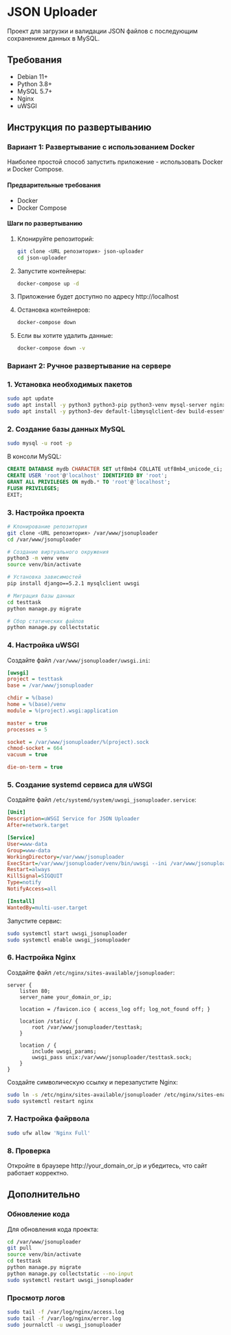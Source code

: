 # JSON Uploader

Проект для загрузки и валидации JSON файлов с последующим сохранением данных в MySQL.

## Требования

- Debian 11+
- Python 3.8+
- MySQL 5.7+
- Nginx
- uWSGI

## Инструкция по развертыванию

### Вариант 1: Развертывание с использованием Docker

Наиболее простой способ запустить приложение - использовать Docker и Docker Compose.

#### Предварительные требования

- Docker
- Docker Compose

#### Шаги по развертыванию

1. Клонируйте репозиторий:
   ```bash
   git clone <URL репозитория> json-uploader
   cd json-uploader
   ```

2. Запустите контейнеры:
   ```bash
   docker-compose up -d
   ```

3. Приложение будет доступно по адресу http://localhost

4. Остановка контейнеров:
   ```bash
   docker-compose down
   ```

5. Если вы хотите удалить данные:
   ```bash
   docker-compose down -v
   ```

### Вариант 2: Ручное развертывание на сервере

### 1. Установка необходимых пакетов

```bash
sudo apt update
sudo apt install -y python3 python3-pip python3-venv mysql-server nginx
sudo apt install -y python3-dev default-libmysqlclient-dev build-essential
```

### 2. Создание базы данных MySQL

```bash
sudo mysql -u root -p
```

В консоли MySQL:

```sql
CREATE DATABASE mydb CHARACTER SET utf8mb4 COLLATE utf8mb4_unicode_ci;
CREATE USER 'root'@'localhost' IDENTIFIED BY 'root';
GRANT ALL PRIVILEGES ON mydb.* TO 'root'@'localhost';
FLUSH PRIVILEGES;
EXIT;
```

### 3. Настройка проекта

```bash
# Клонирование репозитория
git clone <URL репозитория> /var/www/jsonuploader
cd /var/www/jsonuploader

# Создание виртуального окружения
python3 -m venv venv
source venv/bin/activate

# Установка зависимостей
pip install django==5.2.1 mysqlclient uwsgi

# Миграция базы данных
cd testtask
python manage.py migrate

# Сбор статических файлов
python manage.py collectstatic
```

### 4. Настройка uWSGI

Создайте файл `/var/www/jsonuploader/uwsgi.ini`:

```ini
[uwsgi]
project = testtask
base = /var/www/jsonuploader

chdir = %(base)
home = %(base)/venv
module = %(project).wsgi:application

master = true
processes = 5

socket = /var/www/jsonuploader/%(project).sock
chmod-socket = 664
vacuum = true

die-on-term = true
```

### 5. Создание systemd сервиса для uWSGI

Создайте файл `/etc/systemd/system/uwsgi_jsonuploader.service`:

```ini
[Unit]
Description=uWSGI Service for JSON Uploader
After=network.target

[Service]
User=www-data
Group=www-data
WorkingDirectory=/var/www/jsonuploader
ExecStart=/var/www/jsonuploader/venv/bin/uwsgi --ini /var/www/jsonuploader/uwsgi.ini
Restart=always
KillSignal=SIGQUIT
Type=notify
NotifyAccess=all

[Install]
WantedBy=multi-user.target
```

Запустите сервис:

```bash
sudo systemctl start uwsgi_jsonuploader
sudo systemctl enable uwsgi_jsonuploader
```

### 6. Настройка Nginx

Создайте файл `/etc/nginx/sites-available/jsonuploader`:

```nginx
server {
    listen 80;
    server_name your_domain_or_ip;

    location = /favicon.ico { access_log off; log_not_found off; }
    
    location /static/ {
        root /var/www/jsonuploader/testtask;
    }

    location / {
        include uwsgi_params;
        uwsgi_pass unix:/var/www/jsonuploader/testtask.sock;
    }
}
```

Создайте символическую ссылку и перезапустите Nginx:

```bash
sudo ln -s /etc/nginx/sites-available/jsonuploader /etc/nginx/sites-enabled/
sudo systemctl restart nginx
```

### 7. Настройка файрвола

```bash
sudo ufw allow 'Nginx Full'
```

### 8. Проверка

Откройте в браузере http://your_domain_or_ip и убедитесь, что сайт работает корректно.

## Дополнительно

### Обновление кода

Для обновления кода проекта:

```bash
cd /var/www/jsonuploader
git pull
source venv/bin/activate
cd testtask
python manage.py migrate
python manage.py collectstatic --no-input
sudo systemctl restart uwsgi_jsonuploader
```

### Просмотр логов

```bash
sudo tail -f /var/log/nginx/access.log
sudo tail -f /var/log/nginx/error.log
sudo journalctl -u uwsgi_jsonuploader
``` 